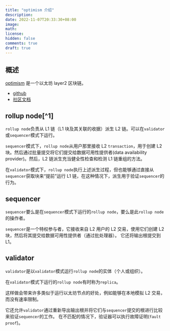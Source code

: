 ```yaml
---
title: "optimism 介绍"
description:
date: 2022-11-07T20:33:30+08:00
image:
math:
license:
hidden: false
comments: true
draft: true
---
```


## 概述

[optimism](https://www.optimism.io/) 是一个以太坊 layer2 区块链。

+ [github](https://github.com/ethereum-optimism/optimism)
+ [社区文档](https://community.optimism.io/)

## rollup node[^1]

`rollup node`负责从 L1 链（L1 块及其关联的收据）派生 L2 链。可以在`validator`或`sequencer`模式下运行。

`sequencer`模式下，`rollup node`从用户那里接收 L2 `transaction`，用于创建 L2 块。然后通过批量提交将它们提交给数据可用性提供者(data availability provider)。然后，L2 链派生充当健全性检查和检测 L1 链重组的方法。

在`validator`模式下，`rollup node`执行上述派生过程，但也能够通过直接从`sequencer`获取块来“提前”运行 L1 链，在这种情况下，派生用于验证`sequencer`的行为。

## sequencer

`sequencer`要么是在`sequencer`模式下运行的`rollup node`，要么是此`rollup node`的操作者。

`sequencer`是一个特权参与者，它接收来自 L2 用户的 L2 交易，使用它们创建 L2 块，然后将其提交给数据可用性提供者（通过批处理器）。 它还将输出根提交到 L1。

## validator

`validator`是以`validator`模式运行`rollup node`的实体（个人或组织）。

在`validator`模式下运行的`rollup node`有时称为`replica`。

这样做会带来许多类似于运行以太坊节点的好处，例如能够在本地模拟 L2 交易，而没有速率限制。

它还允许`validator`通过重新导出输出根并将它们与`sequencer`提交的根进行比较来验证`sequencer`的工作。 在不匹配的情况下，验证器可以执行故障证明(`fault proof`)。

